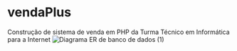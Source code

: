 # vendaPlus
Construção de sistema de venda em PHP da Turma Técnico em Informática para a Internet
![Diagrama ER de banco de dados (1)](https://github.com/user-attachments/assets/ee83cb86-beff-413f-a0db-80cf192931f5)
